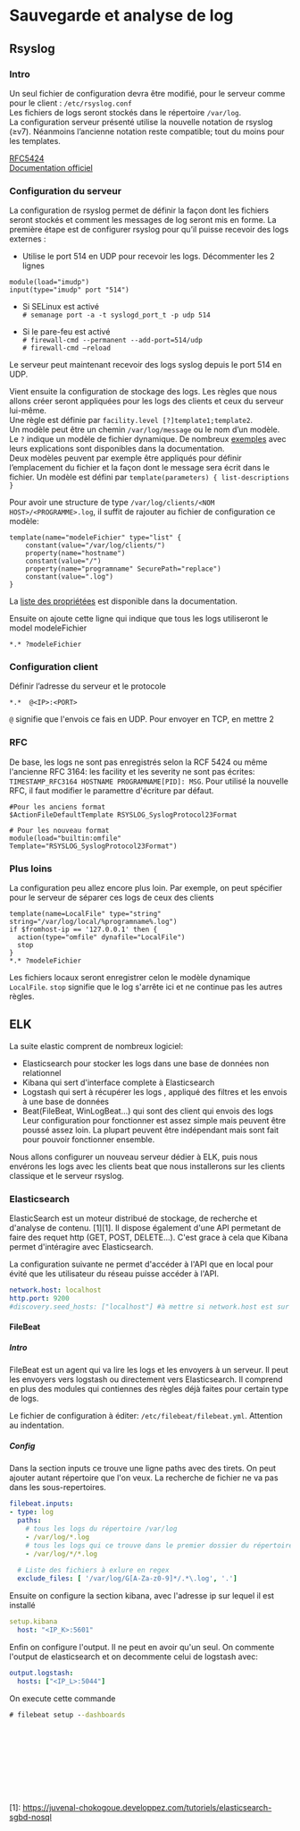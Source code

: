 # Sauvegarde et analyse de log
## Rsyslog
### Intro

Un seul fichier de configuration devra être modifié, pour le serveur comme pour le client : `/etc/rsyslog.conf`<br>
Les fichiers de logs seront stockés dans le répertoire `/var/log`.<br>
La configuration serveur présenté utilise la nouvelle notation de rsyslog (≥v7). Néanmoins l’ancienne notation reste compatible; tout du moins pour les templates.

[RFC5424](https://tools.ietf.org/html/rfc5424)<br>
[Documentation officiel](https://www.rsyslog.com/doc/master/index.html)

### Configuration du serveur

La configuration de rsyslog permet de définir la façon dont les fichiers seront stockés et comment les messages de log seront mis en forme. La première étape est de configurer rsyslog pour qu’il puisse recevoir des logs externes :
- Utilise le port 514 en UDP pour recevoir les logs.
Décommenter les 2 lignes 
```
module(load="imudp")
input(type="imudp" port "514")
```

- Si SELinux est activé<br>
`# semanage port -a -t syslogd_port_t -p udp 514`

- Si le pare-feu est activé<br>
`# firewall-cmd --permanent --add-port=514/udp`<br>
`# firewall-cmd –reload`

Le serveur peut maintenant recevoir des logs syslog depuis le port 514 en UDP. 

Vient ensuite la configuration de stockage des logs. Les règles que nous allons créer seront appliquées pour les logs des clients
et ceux du serveur lui-même.<br>
Une règle est définie par `facility.level [?]template1;template2`.<br>
Un modèle peut être un chemin `/var/log/message` ou le nom d’un modèle. Le `?` indique un modèle de fichier dynamique.
De nombreux [exemples](https://rsyslog-doc.readthedocs.io/en/latest/configuration/examples.html) avec leurs explications sont
disponibles dans la documentation.<br>
Deux modèles peuvent par exemple être appliqués pour définir l’emplacement du fichier et la façon dont le message sera écrit dans le fichier.
Un modèle est défini par `template(parameters) { list-descriptions }`

Pour avoir une structure de type `/var/log/clients/<NOM HOST>/<PROGRAMME>.log`, il suffit de rajouter au fichier de configuration ce modèle:
```
template(name="modeleFichier" type="list" {
	constant(value="/var/log/clients/")
	property(name="hostname")
	constant(value="/")
	property(name="programname" SecurePath="replace")
	constant(value=".log")
}
```
La [liste des propriétées](https://rsyslog.readthedocs.io/en/latest/configuration/properties.html) est disponible dans la documentation.

Ensuite on ajoute cette ligne qui indique que tous les logs utiliseront le model modeleFichier
```
*.* ?modeleFichier
```

 ### Configuration client

Définir l’adresse du serveur et le protocole
```
*.*  @<IP>:<PORT>
```
`@` signifie que l'envois ce fais en UDP. Pour envoyer en TCP, en mettre 2

### RFC
De base, les logs ne sont pas enregistrés selon la RCF 5424 ou même l'ancienne RFC 3164: les facility et les severity ne sont pas écrites: `TIMESTAMP_RFC3164 HOSTNAME PROGRAMNAME[PID]: MSG`. Pour utilisé la nouvelle RFC, il faut modifier le paramettre d'écriture par défaut.
```
#Pour les anciens format
$ActionFileDefaultTemplate RSYSLOG_SyslogProtocol23Format

# Pour les nouveau format
module(load="builtin:omfile" Template="RSYSLOG_SyslogProtocol23Format")
```

### Plus loins
La configuration peu allez encore plus loin. Par exemple, on peut spécifier pour le serveur de séparer ces logs de ceux des clients
```
template(name=LocalFile" type="string" string="/var/log/local/%programname%.log")
if $fromhost-ip == '127.0.0.1' then {
  action(type="omfile" dynafile="LocalFile")
  stop
}
*.* ?modeleFichier
```
Les fichiers locaux seront enregistrer celon le modèle dynamique `LocalFile`. `stop` signifie que le log s'arrête ici et ne continue pas les autres règles.


## ELK
La suite elastic comprent de nombreux logiciel: 
- Elasticsearch pour stocker les logs dans une base de données non relationnel
- Kibana qui sert d'interface complete à Elasticsearch
- Logstash qui sert à récupérer les logs , appliqué des filtres et les envois à une base de données
- Beat(FileBeat, WinLogBeat...) qui sont des client qui envois des logs
Leur configuration pour fonctionner est assez simple mais peuvent être poussé assez loin. La plupart peuvent être indépendant mais sont fait pour pouvoir fonctionner ensemble.

Nous allons configurer un nouveau serveur dédier à ELK, puis nous envérons les logs avec les clients beat que nous installerons sur les clients classique et le serveur rsyslog.

### Elasticsearch
ElasticSearch est un moteur distribué de stockage, de recherche et d'analyse de contenu. [1][1]. Il dispose également d'une API permetant de faire des requet http (GET, POST, DELETE...). C'est grace à cela que Kibana permet d'intéragire avec Elasticsearch.

La configuration suivante ne permet d'accéder à l'API que en local pour évité que les utilisateur du réseau puisse accéder à l'API.
```yml
network.host: localhost
http.port: 9200
#discovery.seed_hosts: ["localhost"] #à mettre si network.host est sur une ip local ou autre
```

#### FileBeat

##### Intro
FileBeat est un agent qui va lire les logs et les envoyers à un serveur. Il peut les envoyers vers logstash ou directement vers Elasticsearch. Il comprend en plus des modules qui contiennes des règles déjà faites pour certain type de logs.

Le fichier de configuration à éditer: `/etc/filebeat/filebeat.yml`. Attention au indentation.

##### Config

Dans la section inputs ce trouve une ligne paths avec des tirets. On peut ajouter autant répertoire que l'on veux. La recherche de fichier ne va pas dans les sous-repertoires.
```yml
filebeat.inputs:
- type: log
  paths:
    # tous les logs du répertoire /var/log
    - /var/log/*.log
    # tous les logs qui ce trouve dans le premier dossier du répertoire /var/log
    - /var/log/*/*.log
  
  # Liste des fichiers à exlure en regex
  exclude_files: [ '/var/log/G[A-Za-z0-9]*/.*\.log', '.']
```
Ensuite on configure la section kibana, avec l'adresse ip sur lequel il est installé
```yml
setup.kibana
  host: "<IP_K>:5601"
```
Enfin on configure l'output. Il ne peut en avoir qu'un seul. On commente l'output de elasticsearch et on decommente celui de logstash avec:
```yml
output.logstash:
  hosts: ["<IP_L>:5044"]
```
On execute cette commande
```cmd
# filebeat setup --dashboards
```








<br><br><br><br><br><br><br><br>
[1]: <https://juvenal-chokogoue.developpez.com/tutoriels/elasticsearch-sgbd-nosql>
